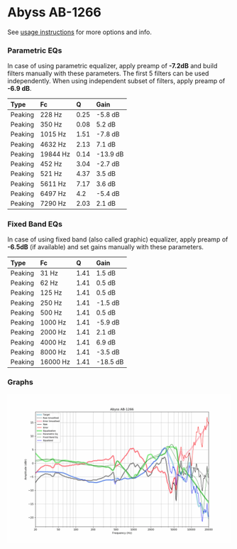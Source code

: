 # Abyss AB-1266
See [usage instructions](https://github.com/jaakkopasanen/AutoEq#usage) for more options and info.

### Parametric EQs
In case of using parametric equalizer, apply preamp of **-7.2dB** and build filters manually
with these parameters. The first 5 filters can be used independently.
When using independent subset of filters, apply preamp of **-6.9 dB**.

| Type    | Fc       |    Q | Gain     |
|:--------|:---------|:-----|:---------|
| Peaking | 228 Hz   | 0.25 | -5.8 dB  |
| Peaking | 350 Hz   | 0.08 | 5.2 dB   |
| Peaking | 1015 Hz  | 1.51 | -7.8 dB  |
| Peaking | 4632 Hz  | 2.13 | 7.1 dB   |
| Peaking | 19844 Hz | 0.14 | -13.9 dB |
| Peaking | 452 Hz   | 3.04 | -2.7 dB  |
| Peaking | 521 Hz   | 4.37 | 3.5 dB   |
| Peaking | 5611 Hz  | 7.17 | 3.6 dB   |
| Peaking | 6497 Hz  | 4.2  | -5.4 dB  |
| Peaking | 7290 Hz  | 2.03 | 2.1 dB   |

### Fixed Band EQs
In case of using fixed band (also called graphic) equalizer, apply preamp of **-6.5dB**
(if available) and set gains manually with these parameters.

| Type    | Fc       |    Q | Gain     |
|:--------|:---------|:-----|:---------|
| Peaking | 31 Hz    | 1.41 | 1.5 dB   |
| Peaking | 62 Hz    | 1.41 | 0.5 dB   |
| Peaking | 125 Hz   | 1.41 | 0.5 dB   |
| Peaking | 250 Hz   | 1.41 | -1.5 dB  |
| Peaking | 500 Hz   | 1.41 | 0.5 dB   |
| Peaking | 1000 Hz  | 1.41 | -5.9 dB  |
| Peaking | 2000 Hz  | 1.41 | 2.1 dB   |
| Peaking | 4000 Hz  | 1.41 | 6.9 dB   |
| Peaking | 8000 Hz  | 1.41 | -3.5 dB  |
| Peaking | 16000 Hz | 1.41 | -18.5 dB |

### Graphs
![](./Abyss%20AB-1266.png)